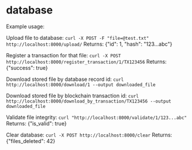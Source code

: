 # database

Example usage:

Upload file to database:
`curl -X POST -F "file=@test.txt" http://localhost:8000/upload/`
Returns: {"id": 1, "hash": "123...abc"}

Register a transaction for that file:
`curl -X POST http://localhost:8000/register_transaction/1/TX123456`
Returns: {"success": true}

Download stored file by database record id:
`curl http://localhost:8000/download/1 --output downloaded_file`

Download stored file by blockchain transaction id:
`curl http://localhost:8000/download_by_transaction/TX123456 --output downloaded_file`

Validate file integrity:
`curl "http://localhost:8000/validate/1/123...abc"`
Returns: {"is_valid": true}

Clear database:
`curl -X POST http://localhost:8000/clear`
Returns: {"files_deleted": 42}